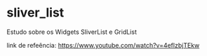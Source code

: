 # sliver_list

Estudo sobre os Widgets SliverList e GridList

link de refeência:
https://www.youtube.com/watch?v=4eflzbjTEkw